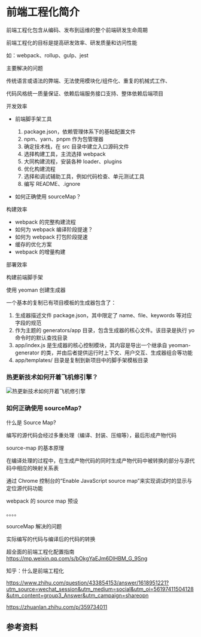 # 前端工程化简介

前端工程化包含从编码、发布到运维的整个前端研发生命周期

前端工程化的目标是提高研发效率、研发质量和访问性能

如：webpack、rollup、gulp、jest

主要解决的问题

传统语言或语法的弊端、无法使用模块化/组件化、重复的机械式工作、

代码风格统一质量保证、依赖后端服务接口支持、整体依赖后端项目

开发效率

- 前端脚手架工具

  1. package.json，依赖管理体系下的基础配置文件
  2. npm、yarn、pnpm 作为包管理器
  3. 确定技术栈，在 src 目录中建立入口源码文件
  4. 选择构建工具，主流选择 webpack
  5. 大同构建流程，安装各种 loader、plugins
  6. 优化构建流程
  7. 选择和调试辅助工具，例如代码检查、单元测试工具
  8. 编写 README、.ignore

- 如何正确使用 sourceMap？

构建效率

- webpack 的完整构建流程
- 如何为 webpack 编译阶段提速？
- 如何为 webpack 打包阶段提速
- 缓存的优化方案
- webpack 的增量构建

部署效率

构建前端脚手架

使用 yeoman 创建生成器

一个基本的复制已有项目模板的生成器包含了：

1. 生成器描述文件 package.json，其中限定了 name、file、keywords 等对应字段的规范
2. 作为主题的 generators/app 目录，包含生成器的核心文件。该目录是执行 yo 命令时的默认查找目录
3. app/index.js 是生成器的核心控制模块，其内容是导出一个继承自 yeoman-generator 的类，并由后者提供运行时上下文、用户交互、生成器组合等功能
4. app/templates/ 目录是复制到新项目中的脚手架模板目录

### 热更新技术如何开着飞机修引擎？

![热更新技术如何开着飞机修引擎](https://s2.loli.net/2022/07/06/Gk5E9HvJpmUefgw.png)

### 如何正确使用 sourceMap?

什么是 Source Map?

编写的源代码会经过多重处理（编译、封装、压缩等），最后形成产物代码

source-map 的基本原理

在编译处理的过程中，在生成产物代码的同时生成产物代码中被转换的部分与源代码中相应的映射关系表

通过 Chrome 控制台的“Enable JavaScript source map”来实现调试时的显示与定位源代码功能

webpack 的 source map 预设

。。。。

sourceMap 解决的问题

实际编写的代码与编译后的代码的转换

超全面的前端工程化配置指南
https://mp.weixin.qq.com/s/bOkgYaEJm6DlHBM_G_9Sng

知乎：什么是前端工程化

https://www.zhihu.com/question/433854153/answer/1618951221?utm_source=wechat_session&utm_medium=social&utm_oi=56197411504128&utm_content=group3_Answer&utm_campaign=shareopn

https://zhuanlan.zhihu.com/p/359734011

## 参考资料
